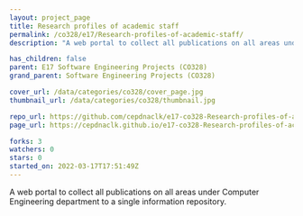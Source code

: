 ```yaml
---
layout: project_page
title: Research profiles of academic staff
permalink: /co328/e17/Research-profiles-of-academic-staff/
description: "A web portal to collect all publications on all areas under Computer Engineering department to a single information repository.​"

has_children: false
parent: E17 Software Engineering Projects (CO328)
grand_parent: Software Engineering Projects (CO328)

cover_url: /data/categories/co328/cover_page.jpg
thumbnail_url: /data/categories/co328/thumbnail.jpg

repo_url: https://github.com/cepdnaclk/e17-co328-Research-profiles-of-academic-staff
page_url: https://cepdnaclk.github.io/e17-co328-Research-profiles-of-academic-staff

forks: 3
watchers: 0
stars: 0
started_on: 2022-03-17T17:51:49Z
---
```

A web portal to collect all publications on all areas under Computer Engineering department to a single information repository.​

